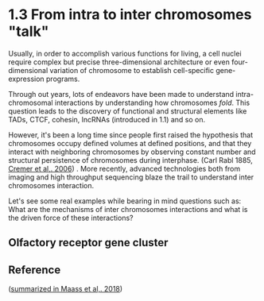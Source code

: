 # 1.3 From intra to inter chromosomes "talk"

Usually, in order to accomplish various functions for living, a cell nuclei require complex but precise three-dimensional architecture or even four-dimensional variation of chromosome to establish cell-specific gene-expression programs. 

Through out years, lots of endeavors have been made to understand intra-chromosomal interactions by understanding how chromosomes _fold_. This question leads to the discovery of functional and structural elements like TADs, CTCF, cohesin, lncRNAs \(introduced in 1.1\) and so on.

However, it's been a long time since people first raised the hypothesis that chromosomes occupy defined volumes at defined positions, and that they interact with neighboring chromosomes by observing constant number and structural persistence of chromosomes during interphase. \(Carl Rabl 1885, [Cremer et al,. 2006](https://pdfs.semanticscholar.org/b91a/9b9be43ec7e1a10642bf6c44e6a76156637a.pdf)\) . More recently,  advanced technologies both from imaging and high throughput sequencing blaze the trail to understand inter chromosomes interaction. 

Let's see some real examples while bearing in mind questions such as: What are the mechanisms of inter chromosomes interactions and what is the driven force of these interactions?  

## Olfactory receptor gene cluster









## Reference

\([summarized in Maass et al,. 2018](http://www.jcb.org/lookup/doi/10.1083/jcb.201806052)\)





